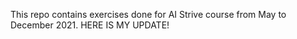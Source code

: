 This repo contains exercises done for AI Strive course from May to December 2021.
HERE IS MY UPDATE!
